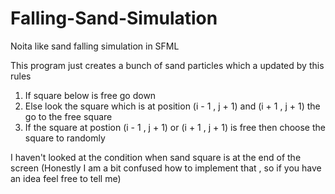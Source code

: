 # Falling-Sand-Simulation
Noita like sand falling simulation in SFML

This program just creates a bunch of sand particles which a updated by this rules

  1. If square below is free go down
  2. Else look the square which is at position (i - 1 , j + 1) and (i + 1 , j + 1) the go to the free square
  3. If the square at postion (i - 1 , j + 1) or (i + 1 , j + 1) is free then choose the square to randomly
  
I haven't looked at the condition when sand square is at the end of the screen (Honestly I am a bit confused how to implement that , so if you have an idea feel free to tell me)
